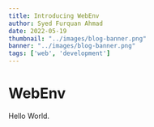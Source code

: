 ```yaml
---
title: Introducing WebEnv
author: Syed Furquan Ahmad
date: 2022-05-19
thumbnail: "../images/blog-banner.png"
banner: "../images/blog-banner.png"
tags: ['web', 'development']
---
```


# WebEnv

Hello World.